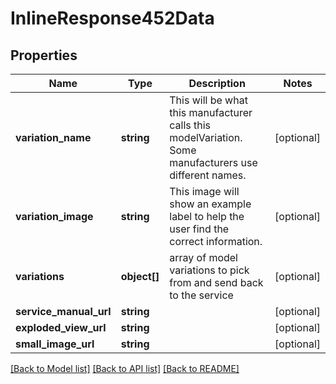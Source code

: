 # InlineResponse452Data

## Properties
Name | Type | Description | Notes
------------ | ------------- | ------------- | -------------
**variation_name** | **string** | This will be what this manufacturer calls this modelVariation.  Some manufacturers use different names. | [optional] 
**variation_image** | **string** | This image will show an example label to help the user find the correct information. | [optional] 
**variations** | **object[]** | array of model variations to pick from and send back to the service | [optional] 
**service_manual_url** | **string** |  | [optional] 
**exploded_view_url** | **string** |  | [optional] 
**small_image_url** | **string** |  | [optional] 

[[Back to Model list]](../../README.md#documentation-for-models) [[Back to API list]](../../README.md#documentation-for-api-endpoints) [[Back to README]](../../README.md)

